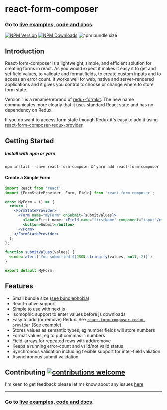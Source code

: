 # react-form-composer

### Go to [live examples, code and docs](https://chrisfield.github.io/react-form-composer/).

[![NPM Version](https://img.shields.io/npm/v/react-form-composer.svg?style=flat)](https://www.npmjs.com/package/react-form-composer)
[![NPM Downloads](https://img.shields.io/npm/dm/react-form-composer.svg?style=flat)](https://npmcharts.com/compare/react-form-composer?minimal=true)
![npm bundle size](https://img.shields.io/bundlephobia/minzip/react-form-composer.svg)

## Introduction
React-form-composer is a lightweight, simple, and efficient solution for creating forms in react. As you would expect it makes it easy it to get and set field values, to validate and format fields, to create custom inputs and to access an error count. It works well for web, native and server-rendered applications and it gives you control to choose or change where to store form state.

Version 1 is a rename/rebrand of [redux-formkit](https://www.npmjs.com/package/redux-formkit). The new name communicates more clearly that it uses standard React state and has no dependency on Redux.

 If you do want to access form state through Redux it's easy to add it using [react-form-composer-redux-provider](https://www.npmjs.com/package/react-form-composer-redux-provider).


## Getting Started

##### Install with npm or yarn
`npm install --save react-form-composer` or `yarn add react-form-composer`


#### Create a Simple Form

```jsx
import React from 'react';
import {FormStateProvider, Form, Field} from 'react-form-composer';

const MyForm = () => {  
  return (
    <FormStateProvider>
      <Form name="myForm" onSubmit={submitValues}>
        <label>First name: <Field name="firstName" component="input"/></label>
        <button>Submit</button>
      </Form>
    </FormStateProvider>
  );
};

function submitValues(values) {
  window.alert(`You submitted:${JSON.stringify(values, null, 2)}`)
}

export default MyForm;
```

## Features
- Small bundle size ([see bundlephobia](https://bundlephobia.com/result?p=react-form-composer))
- React-native support
- Simple to use with next js
- Isomophic support to enter values before js downloads
- Easy to add (or remove) Redux. See [`react-form-composer-redux-provider`](https://www.npmjs.com/package/react-form-composer-redux-provider) ([See example](https://github.com/chrisfield/react-form-composer/tree/master/examples/with-redux))
- Stores values as semantic types, eg number fields will store numbers
- Format values, eg to put commas in numbers
- Field-arrays for repeated rows with add/remove
- Keeps a running error-count and valid/not valid status
- Synchronous validation including flexible support for inter-field valiation
- Asynchronous submit validation


## Contributing [![contributions welcome](https://img.shields.io/badge/contributions-welcome-brightgreen.svg?style=flat)](https://github.com/chrisfield/react-form-composer/issues)
I'm keen to get feedback please let me know about any issues [here](https://github.com/chrisfield/react-form-composer/issues/new)


---
### Go to [live examples, code and docs](https://chrisfield.github.io/react-form-composer/).